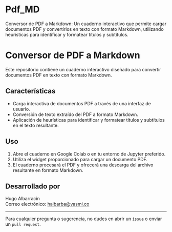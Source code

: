 # Pdf_MD
Conversor de PDF a Markdown: Un cuaderno interactivo que permite cargar documentos PDF y convertirlos en texto con formato Markdown, utilizando heurísticas para identificar y formatear títulos y subtítulos.
# Conversor de PDF a Markdown

Este repositorio contiene un cuaderno interactivo diseñado para convertir documentos PDF en texto con formato Markdown.

## Características

- Carga interactiva de documentos PDF a través de una interfaz de usuario.
- Conversión de texto extraído del PDF a formato Markdown.
- Aplicación de heurísticas para identificar y formatear títulos y subtítulos en el texto resultante.

## Uso

1. Abre el cuaderno en Google Colab o en tu entorno de Jupyter preferido.
2. Utiliza el widget proporcionado para cargar un documento PDF.
3. El cuaderno procesará el PDF y ofrecerá una descarga del archivo resultante en formato Markdown.

## Desarrollado por

Hugo Albarracin  
Correo electrónico: halbarba@vasmi.co

---

Para cualquier pregunta o sugerencia, no dudes en abrir un `issue` o enviar un `pull request`.

